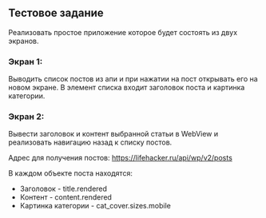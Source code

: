 ## Тестовое задание

Реализовать простое приложение которое будет состоять из двух экранов.

### Экран 1:

Выводить список постов из апи и при нажатии на пост открывать его на новом экране.
В элемент списка входит заголовок поста и картинка категории.

### Экран 2:

Вывести заголовок и контент выбранной статьи в WebView и реализовать навигацию назад к списку постов.

Адрес для получения постов:
https://lifehacker.ru/api/wp/v2/posts

В каждом объекте поста находятся:
- Заголовок - title.rendered
- Контент - content.rendered
- Картинка категории - cat_cover.sizes.mobile


